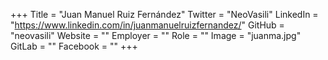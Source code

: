+++
Title = "Juan Manuel Ruiz Fernández"
Twitter = "NeoVasili"
LinkedIn = "https://www.linkedin.com/in/juanmanuelruizfernandez/"
GitHub = "neovasili"
Website = ""
Employer = ""
Role = ""
Image = "juanma.jpg"
GitLab = ""
Facebook = ""
+++
